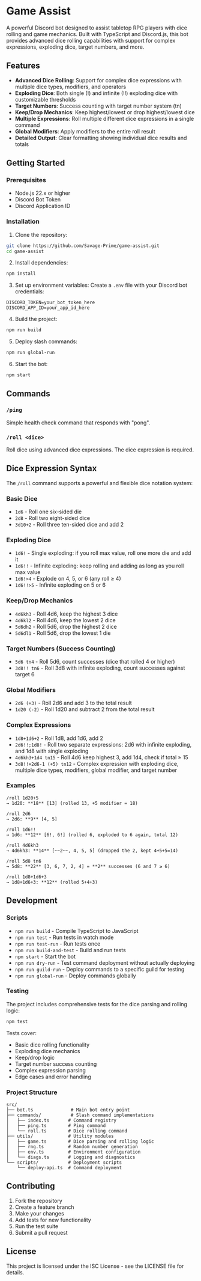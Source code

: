# Game Assist

A powerful Discord bot designed to assist tabletop RPG players with dice rolling and game mechanics. Built with TypeScript and Discord.js, this bot provides advanced dice rolling capabilities with support for complex expressions, exploding dice, target numbers, and more.

## Features

- **Advanced Dice Rolling**: Support for complex dice expressions with multiple dice types, modifiers, and operators
- **Exploding Dice**: Both single (!) and infinite (!!) exploding dice with customizable thresholds
- **Target Numbers**: Success counting with target number system (tn)
- **Keep/Drop Mechanics**: Keep highest/lowest or drop highest/lowest dice
- **Multiple Expressions**: Roll multiple different dice expressions in a single command
- **Global Modifiers**: Apply modifiers to the entire roll result
- **Detailed Output**: Clear formatting showing individual dice results and totals

## Getting Started

### Prerequisites

- Node.js 22.x or higher
- Discord Bot Token
- Discord Application ID

### Installation

1. Clone the repository:
```bash
git clone https://github.com/Savage-Prime/game-assist.git
cd game-assist
```

2. Install dependencies:
```bash
npm install
```

3. Set up environment variables:
Create a `.env` file with your Discord bot credentials:
```
DISCORD_TOKEN=your_bot_token_here
DISCORD_APP_ID=your_app_id_here
```

4. Build the project:
```bash
npm run build
```

5. Deploy slash commands:
```bash
npm run global-run
```

6. Start the bot:
```bash
npm start
```

## Commands

### `/ping`
Simple health check command that responds with "pong".

### `/roll <dice>`
Roll dice using advanced dice expressions. The dice expression is required.

## Dice Expression Syntax

The `/roll` command supports a powerful and flexible dice notation system:

### Basic Dice
- `1d6` - Roll one six-sided die
- `2d8` - Roll two eight-sided dice
- `3d10+2` - Roll three ten-sided dice and add 2

### Exploding Dice
- `1d6!` - Single exploding: if you roll max value, roll one more die and add it
- `1d6!!` - Infinite exploding: keep rolling and adding as long as you roll max value
- `1d6!>4` - Explode on 4, 5, or 6 (any roll ≥ 4)
- `1d6!!>5` - Infinite exploding on 5 or 6

### Keep/Drop Mechanics
- `4d6kh3` - Roll 4d6, keep the highest 3 dice
- `4d6kl2` - Roll 4d6, keep the lowest 2 dice
- `5d6dh2` - Roll 5d6, drop the highest 2 dice
- `5d6dl1` - Roll 5d6, drop the lowest 1 die

### Target Numbers (Success Counting)
- `5d6 tn4` - Roll 5d6, count successes (dice that rolled 4 or higher)
- `3d8!! tn6` - Roll 3d8 with infinite exploding, count successes against target 6

### Global Modifiers
- `2d6 (+3)` - Roll 2d6 and add 3 to the total result
- `1d20 (-2)` - Roll 1d20 and subtract 2 from the total result

### Complex Expressions
- `1d8+1d6+2` - Roll 1d8, add 1d6, add 2
- `2d6!!;1d8!` - Roll two separate expressions: 2d6 with infinite exploding, and 1d8 with single exploding
- `4d6kh3+1d4 tn15` - Roll 4d6 keep highest 3, add 1d4, check if total ≥ 15
- `3d8!!+2d6-1 (+5) tn12` - Complex expression with exploding dice, multiple dice types, modifiers, global modifier, and target number

### Examples

```
/roll 1d20+5
→ 1d20: **18** [13] (rolled 13, +5 modifier = 18)

/roll 2d6
→ 2d6: **9** [4, 5]

/roll 1d6!!
→ 1d6: **12** [6!, 6!] (rolled 6, exploded to 6 again, total 12)

/roll 4d6kh3
→ 4d6kh3: **14** [~~2~~, 4, 5, 5] (dropped the 2, kept 4+5+5=14)

/roll 5d8 tn6
→ 5d8: **22** [3, 6, 7, 2, 4] = **2** successes (6 and 7 ≥ 6)

/roll 1d8+1d6+3
→ 1d8+1d6+3: **12** (rolled 5+4+3)
```

## Development

### Scripts

- `npm run build` - Compile TypeScript to JavaScript
- `npm run test` - Run tests in watch mode
- `npm run test-run` - Run tests once
- `npm run build-and-test` - Build and run tests
- `npm start` - Start the bot
- `npm run dry-run` - Test command deployment without actually deploying
- `npm run guild-run` - Deploy commands to a specific guild for testing
- `npm run global-run` - Deploy commands globally

### Testing

The project includes comprehensive tests for the dice parsing and rolling logic:

```bash
npm test
```

Tests cover:
- Basic dice rolling functionality
- Exploding dice mechanics
- Keep/drop logic
- Target number success counting
- Complex expression parsing
- Edge cases and error handling

### Project Structure

```
src/
├── bot.ts              # Main bot entry point
├── commands/           # Slash command implementations
│   ├── index.ts       # Command registry
│   ├── ping.ts        # Ping command
│   └── roll.ts        # Dice rolling command
├── utils/             # Utility modules
│   ├── game.ts        # Dice parsing and rolling logic
│   ├── rng.ts         # Random number generation
│   ├── env.ts         # Environment configuration
│   └── diags.ts       # Logging and diagnostics
└── scripts/           # Deployment scripts
    └── deploy-api.ts  # Command deployment
```

## Contributing

1. Fork the repository
2. Create a feature branch
3. Make your changes
4. Add tests for new functionality
5. Run the test suite
6. Submit a pull request

## License

This project is licensed under the ISC License - see the LICENSE file for details.
